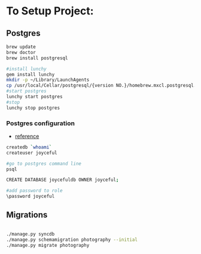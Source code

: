 # To Setup Project:

## Postgres
```zsh
brew update
brew doctor
brew install postgresql

#install lunchy
gem install lunchy
mkdir -p ~/Library/LaunchAgents
cp /usr/local/Cellar/postgresql/{version NO.}/homebrew.mxcl.postgresql.plist ~/Library/LaunchAgents/
#start postgres
lunchy start postgres
#stop
lunchy stop postgres
```

### Postgres configuration

* [reference](https://www.digitalocean.com/community/tutorials/how-to-use-roles-and-manage-grant-permissions-in-postgresql-on-a-vps--2)

```zsh
createdb `whoami`
createuser joyceful

#go to postgres command line
psql 

CREATE DATABASE joycefuldb OWNER joyceful;

#add password to role
\password joyceful
```


## Migrations

```zsh

./manage.py syncdb
./manage.py schemamigration photography --initial
./manage.py migrate photography
```
